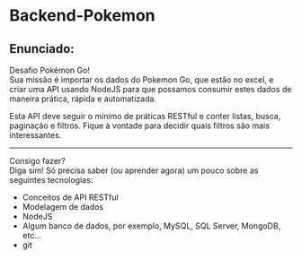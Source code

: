 # Backend-Pokemon
## Enunciado:
Desafio Pokémon Go!</br>
Sua missão é importar os dados do Pokemon Go, que estão no excel, e criar uma API usando NodeJS para que possamos consumir estes dados de maneira prática, rápida e automatizada.</br>

Esta API deve seguir o mínimo de práticas RESTful e conter listas, busca, paginação e filtros. Fique à vontade para decidir quais filtros são mais interessantes.</br>

---

Consigo fazer?</br>
Diga sim! Só precisa saber (ou aprender agora) um pouco sobre as seguintes tecnologias:</br>

- Conceitos de API RESTful</br>
- Modelagem de dados</br>
- NodeJS</br>
- Algum banco de dados, por exemplo, MySQL, SQL Server, MongoDB, etc...</br>
- git</br>
